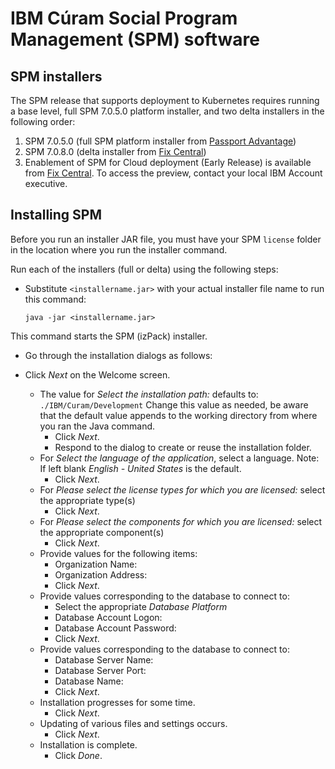 # IBM Cúram Social Program Management (SPM) software

## SPM installers

The SPM release that supports deployment to Kubernetes requires running a base level, full SPM 7.0.5.0 platform installer, and two delta installers in the following order:

1. SPM 7.0.5.0 (full SPM platform installer from [Passport Advantage](https://www.ibm.com/software/passportadvantage/index.html))
1. SPM 7.0.8.0 (delta installer from [Fix Central](https://www-945.ibm.com/support/fixcentral/))
1. Enablement of SPM for Cloud deployment (Early Release) is available from [Fix Central](https://www-945.ibm.com/support/fixcentral/). To access the preview, contact your local IBM Account executive.

## Installing SPM

Before you run an installer JAR file, you must have your SPM `license` folder in the location where you run the installer command.

Run each of the installers (full or delta) using the following steps:

* Substitute `<installername.jar>` with your actual installer file name to run this command:

    ```shell
    java -jar <installername.jar>
    ```

This command starts the SPM (izPack) installer.

* Go through the installation dialogs as follows:

* Click _Next_ on the Welcome screen.
  * The value for _Select the installation path:_ defaults to: `./IBM/Curam/Development`
    Change this value as needed, be aware that the default value appends to the working directory from where you ran the Java command.
    * Click _Next_.
    * Respond to the dialog to create or reuse the installation folder.
  * For _Select the language of the application_, select a language. Note: If left blank _English - United States_ is the default.
    * Click _Next_.
  * For _Please select the license types for which you are licensed:_ select the appropriate type(s)
    * Click _Next_.
  * For _Please select the components for which you are licensed:_ select the appropriate component(s)
    * Click _Next_.
  * Provide values for the following items:
    * Organization Name:
    * Organization Address:
    * Click _Next_.
  * Provide values corresponding to the database to connect to:
    * Select the appropriate _Database Platform_
    * Database Account Logon:
    * Database Account Password:
    * Click _Next_.
  * Provide values corresponding to the database to connect to:
    * Database Server Name:
    * Database Server Port:
    * Database Name:
    * Click _Next_.
  * Installation progresses for some time.
    * Click _Next_.
  * Updating of various files and settings occurs.
    * Click _Next_.
  * Installation is complete.
    * Click _Done_.
